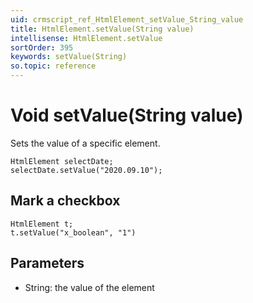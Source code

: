 ```yaml
---
uid: crmscript_ref_HtmlElement_setValue_String_value
title: HtmlElement.setValue(String value)
intellisense: HtmlElement.setValue
sortOrder: 395
keywords: setValue(String)
so.topic: reference
---
```


# Void setValue(String value)

Sets the value of a specific element.

```crmscript
HtmlElement selectDate;
selectDate.setValue("2020.09.10");
```

## Mark a checkbox

```crmscript
HtmlElement t;
t.setValue("x_boolean", "1")
```

## Parameters

* String: the value of the element
